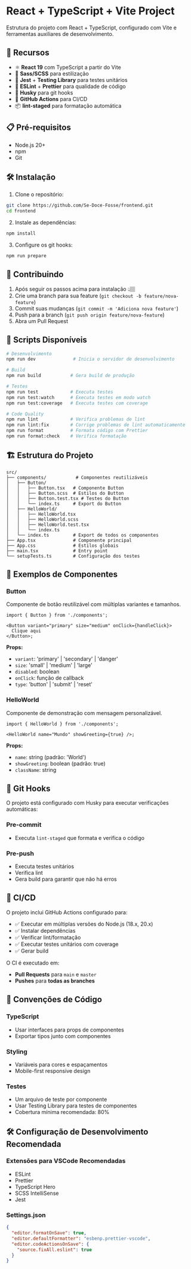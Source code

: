# React + TypeScript + Vite Project

Estrutura do projeto com React + TypeScript, configurado com Vite e ferramentas auxiliares de desenvolvimento.

## 🚀 Recursos

- ⚛️ **React 19** com TypeScript a partir do Vite
- 🎨 **Sass/SCSS** para estilização
- 🧪 **Jest** + **Testing Library** para testes unitários
- 📏 **ESLint** + **Prettier** para qualidade de código
- 🐺 **Husky** para git hooks
- 🔄 **GitHub Actions** para CI/CD
- 📦 **lint-staged** para formatação automática

## 📋 Pré-requisitos

- Node.js 20+
- npm
- Git

## 🛠️ Instalação

1. Clone o repositório:

```bash
git clone https://github.com/Se-Doce-Fosse/frontend.git
cd frontend
```

2. Instale as dependências:

```bash
npm install
```

3. Configure os git hooks:

```bash
npm run prepare
```

## 🤝 Contribuindo

1. Após seguir os passos acima para instalação 👆🏽
2. Crie uma branch para sua feature (`git checkout -b feature/nova-feature`)
3. Commit suas mudanças (`git commit -m 'Adiciona nova feature'`)
4. Push para a branch (`git push origin feature/nova-feature`)
5. Abra um Pull Request

## 🚀 Scripts Disponíveis

```bash
# Desenvolvimento
npm run dev              # Inicia o servidor de desenvolvimento

# Build
npm run build           # Gera build de produção

# Testes
npm run test            # Executa testes
npm run test:watch      # Executa testes em modo watch
npm run test:coverage   # Executa testes com coverage

# Code Quality
npm run lint            # Verifica problemas de lint
npm run lint:fix        # Corrige problemas de lint automaticamente
npm run format          # Formata código com Prettier
npm run format:check    # Verifica formatação
```

## 🏗️ Estrutura do Projeto

```
src/
├── components/           # Componentes reutilizáveis
│   ├── Button/
│   │   ├── Button.tsx   # Componente Button
│   │   ├── Button.scss  # Estilos do Button
│   │   ├── Button.test.tsx # Testes do Button
│   │   └── index.ts     # Export do Button
│   ├── HelloWorld/
│   │   ├── HelloWorld.tsx
│   │   ├── HelloWorld.scss
│   │   ├── HelloWorld.test.tsx
│   │   └── index.ts
│   └── index.ts         # Export de todos os componentes
├── App.tsx              # Componente principal
├── App.css              # Estilos globais
├── main.tsx             # Entry point
└── setupTests.ts        # Configuração dos testes
```

## 🧪 Exemplos de Componentes

### Button

Componente de botão reutilizável com múltiplas variantes e tamanhos.

```tsx
import { Button } from './components';

<Button variant="primary" size="medium" onClick={handleClick}>
  Clique aqui
</Button>;
```

**Props:**

- `variant`: 'primary' | 'secondary' | 'danger'
- `size`: 'small' | 'medium' | 'large'
- `disabled`: boolean
- `onClick`: função de callback
- `type`: 'button' | 'submit' | 'reset'

### HelloWorld

Componente de demonstração com mensagem personalizável.

```tsx
import { HelloWorld } from './components';

<HelloWorld name="Mundo" showGreeting={true} />;
```

**Props:**

- `name`: string (padrão: 'World')
- `showGreeting`: boolean (padrão: true)
- `className`: string

## 🔧 Git Hooks

O projeto está configurado com Husky para executar verificações automáticas:

### Pre-commit

- Executa `lint-staged` que formata e verifica o código

### Pre-push

- Executa testes unitários
- Verifica lint
- Gera build para garantir que não há erros

## 🚀 CI/CD

O projeto inclui GitHub Actions configurado para:

- ✅ Executar em múltiplas versões do Node.js (18.x, 20.x)
- ✅ Instalar dependências
- ✅ Verificar lint/formatação
- ✅ Executar testes unitários com coverage
- ✅ Gerar build

O CI é executado em:

- **Pull Requests** para `main` e `master`
- **Pushes** para **todas as branches**

## 📝 Convenções de Código

### TypeScript

- Usar interfaces para props de componentes
- Exportar tipos junto com componentes

### Styling

- Variáveis para cores e espaçamentos
- Mobile-first responsive design

### Testes

- Um arquivo de teste por componente
- Usar Testing Library para testes de componentes
- Cobertura mínima recomendada: 80%

## 🛠️ Configuração de Desenvolvimento Recomendada

### Extensões para VSCode Recomendadas

- ESLint
- Prettier
- TypeScript Hero
- SCSS IntelliSense
- Jest

### Settings.json

```json
{
  "editor.formatOnSave": true,
  "editor.defaultFormatter": "esbenp.prettier-vscode",
  "editor.codeActionsOnSave": {
    "source.fixAll.eslint": true
  }
}
```
